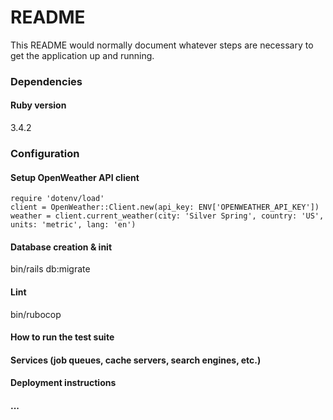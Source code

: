# README

This README would normally document whatever steps are necessary to get the
application up and running.

### Dependencies

#### Ruby version
3.4.2

### Configuration

#### Setup OpenWeather API client
```
require 'dotenv/load'
client = OpenWeather::Client.new(api_key: ENV['OPENWEATHER_API_KEY'])
weather = client.current_weather(city: 'Silver Spring', country: 'US', units: 'metric', lang: 'en')
```

#### Database creation & init
bin/rails db:migrate

#### Lint
bin/rubocop

#### How to run the test suite

#### Services (job queues, cache servers, search engines, etc.)

#### Deployment instructions

#### ...
